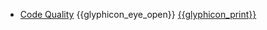 * [Code Quality]({{baseUrl}}/codeQuality/)
  <trigger for="pop:code-quality-preview">{{glyphicon_eye_open}}</trigger> [{{glyphicon_print}}](codeQuality/print.html)

<popover id="pop:code-quality-preview" title="Code Quality {{glyphicon_eye_open}}" placement="right">
  <div slot="content">
    <include src="preview.md" />
  </div>
</popover>
